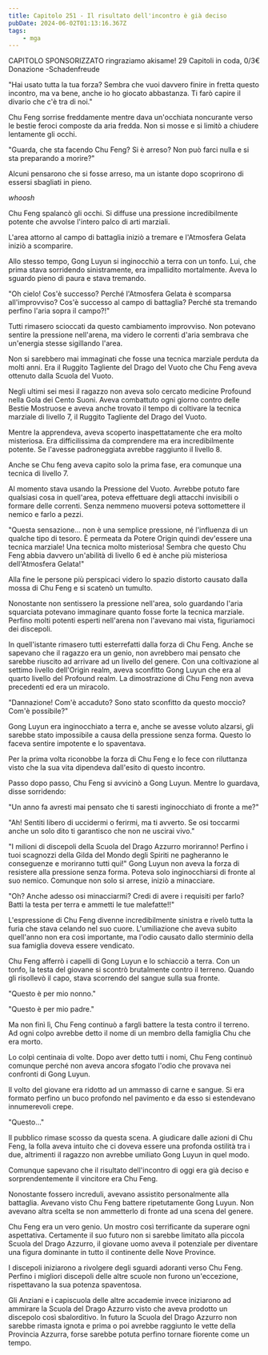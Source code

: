 ```yaml
---
title: Capitolo 251 - Il risultato dell'incontro è già deciso
pubDate: 2024-06-02T01:13:16.367Z
tags:
    - mga
---
```



CAPITOLO SPONSORIZZATO ringraziamo akisame!
29 Capitoli in coda, 0/3€ Donazione
-Schadenfreude 


"Hai usato tutta la tua forza? Sembra che vuoi davvero finire in fretta questo incontro, ma va bene, anche io ho giocato abbastanza. Ti farò capire il divario che c'è tra di noi."


Chu Feng sorrise freddamente mentre dava un'occhiata noncurante verso le bestie feroci composte da aria fredda. Non si mosse e si limitò a chiudere lentamente gli occhi.


"Guarda, che sta facendo Chu Feng? Si è arreso? Non può farci nulla e si sta preparando a morire?"


Alcuni pensarono che si fosse arreso, ma un istante dopo scoprirono di essersi sbagliati in pieno.


*whoosh*


Chu Feng spalancò gli occhi. Si diffuse una pressione incredibilmente potente che avvolse l'intero palco di arti marziali.


L'area attorno al campo di battaglia iniziò a tremare e l'Atmosfera Gelata iniziò a scomparire.


Allo stesso tempo, Gong Luyun si inginocchiò a terra con un tonfo. Lui, che prima stava sorridendo sinistramente, era impallidito mortalmente. Aveva lo sguardo pieno di paura e stava tremando.


"Oh cielo! Cos'è successo? Perché l'Atmosfera Gelata è scomparsa all'improvviso? Cos'è successo al campo di battaglia? Perché sta tremando perfino l'aria sopra il campo?!"


Tutti rimasero scioccati da questo cambiamento improvviso. Non potevano sentire la pressione nell'arena, ma videro le correnti d'aria sembrava che un'energia stesse sigillando l'area.


Non si sarebbero mai immaginati che fosse una tecnica marziale perduta da molti anni. Era il Ruggito Tagliente del Drago del Vuoto che Chu Feng aveva ottenuto dalla Scuola del Vuoto.


Negli ultimi sei mesi il ragazzo non aveva solo cercato medicine Profound nella Gola dei Cento Suoni. Aveva combattuto ogni giorno contro delle Bestie Mostruose e aveva anche trovato il tempo di coltivare la tecnica marziale di livello 7, il Ruggito Tagliente del Drago del Vuoto.


Mentre la apprendeva, aveva scoperto inaspettatamente che era molto misteriosa. Era difficilissima da comprendere ma era incredibilmente potente. Se l'avesse padroneggiata avrebbe raggiunto il livello 8.


Anche se Chu feng aveva capito solo la prima fase, era comunque una tecnica di livello 7.


Al momento stava usando la Pressione del Vuoto. Avrebbe potuto fare qualsiasi cosa in quell'area, poteva effettuare degli attacchi invisibili o formare delle correnti.
Senza nemmeno muoversi poteva sottomettere il nemico e farlo a pezzi.


"Questa sensazione... non è una semplice pressione, né l'influenza di un qualche tipo di tesoro. È permeata da Potere Origin quindi dev'essere una tecnica marziale! Una tecnica molto misteriosa! Sembra che questo Chu Feng abbia davvero un'abilità di livello 6 ed è anche più misteriosa dell'Atmosfera Gelata!"


Alla fine le persone più perspicaci videro lo spazio distorto causato dalla mossa di Chu Feng e si scatenò un tumulto.


Nonostante non sentissero la pressione nell'area, solo guardando l'aria squarciata potevano immaginare quanto fosse forte la tecnica marziale. Perfino molti potenti esperti nell'arena non l'avevano mai vista, figuriamoci dei discepoli.


In quell'istante rimasero tutti esterrefatti dalla forza di Chu Feng. Anche se sapevano che il ragazzo era un genio, non avrebbero mai pensato che sarebbe riuscito ad arrivare ad un livello del genere. Con una coltivazione al settimo livello dell'Origin realm, aveva sconfitto Gong Luyun che era al quarto livello del Profound realm. La dimostrazione di Chu Feng non aveva precedenti ed era un miracolo.


"Dannazione! Com'è accaduto? Sono stato sconfitto da questo moccio? Com'è possibile?"


Gong Luyun era inginocchiato a terra e, anche se avesse voluto alzarsi, gli sarebbe stato impossibile a causa della pressione senza forma. Questo lo faceva sentire impotente e lo spaventava.


Per la prima volta riconobbe la forza di Chu Feng e lo fece con riluttanza visto che la sua vita dipendeva dall'esito di questo incontro.


Passo dopo passo, Chu Feng si avvicinò a Gong Luyun. Mentre lo guardava, disse sorridendo:


"Un anno fa avresti mai pensato che ti saresti inginocchiato di fronte a me?"


"Ah! Sentiti libero di uccidermi o ferirmi, ma ti avverto. Se osi toccarmi anche un solo dito ti garantisco che non ne uscirai vivo."


"I milioni di discepoli della Scuola del Drago Azzurro moriranno! Perfino i tuoi scagnozzi della Gilda del Mondo degli Spiriti ne pagheranno le conseguenze e moriranno tutti qui!" Gong Luyun non aveva la forza di resistere alla pressione senza forma. Poteva solo inginocchiarsi di fronte al suo nemico. Comunque non solo si arrese, iniziò a minacciare.


"Oh? Anche adesso osi minacciarmi? Credi di avere i requisiti per farlo? Batti la testa per terra e ammetti le tue malefatte!!"


L'espressione di Chu Feng divenne incredibilmente sinistra e rivelò tutta la furia che stava celando nel suo cuore. L'umiliazione che aveva subito quell'anno non era così importante, ma l'odio causato dallo sterminio della sua famiglia doveva essere vendicato.


Chu Feng afferrò i capelli di Gong Luyun e lo schiacciò a terra. Con un tonfo, la testa del giovane si scontrò brutalmente contro il terreno. Quando gli risollevò il capo, stava scorrendo del sangue sulla sua fronte.


"Questo è per mio nonno."


"Questo è per mio padre."


Ma non finì lì, Chu Feng continuò a fargli battere la testa contro il terreno. Ad ogni colpo avrebbe detto il nome di un membro della famiglia Chu che era morto.


Lo colpì centinaia di volte. Dopo aver detto tutti i nomi, Chu Feng continuò comunque perché non aveva ancora sfogato l'odio che provava nei confronti di Gong Luyun.


Il volto del giovane era ridotto ad un ammasso di carne e sangue. Si era formato perfino un buco profondo nel pavimento e da esso si estendevano innumerevoli crepe.


"Questo..."


Il pubblico rimase scosso da questa scena. A giudicare dalle azioni di Chu Feng, la folla aveva intuito che ci doveva essere una profonda ostilità tra i due, altrimenti il ragazzo non avrebbe umiliato Gong Luyun in quel modo.


Comunque sapevano che il risultato dell'incontro di oggi era già deciso e sorprendentemente il vincitore era Chu Feng.


Nonostante fossero increduli, avevano assistito personalmente alla battaglia. Avevano visto Chu Feng battere ripetutamente Gong Luyun. Non avevano altra scelta se non ammetterlo di fronte ad una scena del genere.


Chu Feng era un vero genio. Un mostro così terrificante da superare ogni aspettativa. Certamente il suo futuro non si sarebbe limitato alla piccola Scuola del Drago Azzurro, il giovane uomo aveva il potenziale per diventare una figura dominante in tutto il continente delle Nove Province.


I discepoli iniziarono a rivolgere degli sguardi adoranti verso Chu Feng. Perfino i migliori discepoli delle altre scuole non furono un'eccezione, rispettavano la sua potenza spaventosa.


Gli Anziani e i capiscuola delle altre accademie invece iniziarono ad ammirare la Scuola del Drago Azzurro visto che aveva prodotto un discepolo così sbalorditivo. In futuro la Scuola del Drago Azzurro non sarebbe rimasta ignota e prima o poi avrebbe raggiunto le vette della Provincia Azzurra, forse sarebbe potuta perfino tornare fiorente come un tempo.





